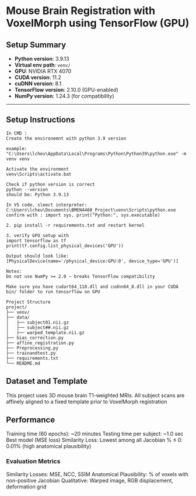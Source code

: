 # Mouse Brain Registration with VoxelMorph using TensorFlow (GPU)

## Setup Summary

- **Python version**: 3.9.13
- **Virtual env path**: `venv/`
- **GPU**: NVIDIA RTX 4070
- **CUDA version**: 11.2
- **cuDNN version**: 8.1
- **TensorFlow version**: 2.10.0 (GPU-enabled)
- **NumPy version**: 1.24.3 (for compatibility)

---

## Setup Instructions

```
In CMD : 
Create the environemnt with python 3.9 version 

example:
"C:\Users\lcheu\AppData\Local\Programs\Python\Python39\python.exe" -m venv venv

Activate the environment
venv\Scripts\activate.bat

Check if python version is correct 
python --version
should be: Python 3.9.13

In VS code, sleect interpreter: C:\Users\lcheu\Documents\BMEN4460_Project\venv\Scripts\python.exe
confirm with : import sys, print("Python:", sys.executable)

2. pip install -r requirements.txt and restart kernel 

3. verify GPU setup with 
import tensorflow as tf
print(tf.config.list_physical_devices('GPU'))

Output should look like: [PhysicalDevice(name='/physical_device:GPU:0', device_type='GPU')]

Notes:
Do not use NumPy >= 2.0 — breaks TensorFlow compatibility

Make sure you have cudart64_110.dll and cudnn64_8.dll in your CUDA bin/ folder to run tensorflow on GPU 

Project Structure 
project/
├── venv/
├── data/
│   ├── subject01.nii.gz
│   ├── subject##.nii.gz 
│   ├── warped_template.nii.gz
├── bias_correction.py
├── affine_registration.py
├── Preprocessing.py
├── trainandtest.py
├── requirements.txt
└── README.md

```

## Dataset and Template
This project uses 3D mouse brain T1-weighted MRIs. All subject scans are affinely aligned to a fixed template prior to VoxelMorph registration

## Performance 
Training time (60 epochs): ~20 minutes
Testing time per subject: ~1.0 sec
Best model (MSE loss)
Similarity Loss: Lowest among all
Jacobian % ≤ 0: 0.01% (high anatomical plausibility)

### Evaluation Metrics
Similarity Losses: MSE, NCC, SSIM
Anatomical Plausibility: % of voxels with non-positive Jacobian
Qualitative: Warped image, RGB displacement, deformation grid
